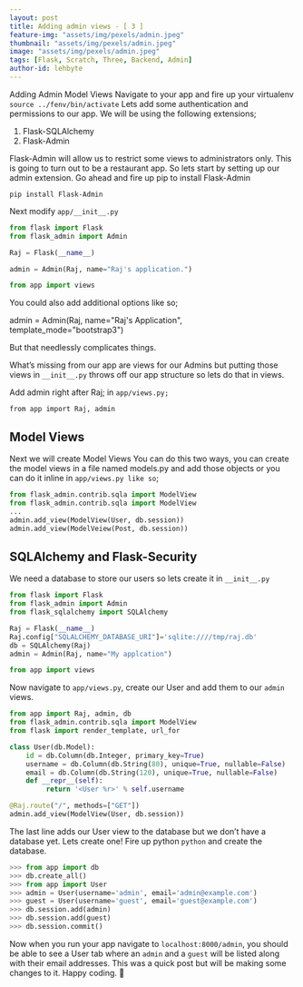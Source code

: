 ```yaml
---
layout: post
title: Adding admin views - [ 3 ]
feature-img: "assets/img/pexels/admin.jpeg"
thumbnail: "assets/img/pexels/admin.jpeg"
image: "assets/img/pexels/admin.jpeg"
tags: [Flask, Scratch, Three, Backend, Admin]
author-id: lehbyte
---
```


Adding Admin Model Views
Navigate to your app and fire up your virtualenv
`source ../fenv/bin/activate`
Lets add some authentication and permissions to our app.
We will be using the following extensions;

1. Flask-SQLAlchemy
2. Flask-Admin

Flask-Admin will allow us to restrict some views to administrators only. 
This is going to turn out to be a restaurant app.
So lets start by setting up our admin extension.
Go ahead and fire up pip to install Flask-Admin

`pip install Flask-Admin`

Next  modify `app/__init__.py`

```python
from flask import Flask
from flask_admin import Admin

Raj = Flask(__name__)

admin = Admin(Raj, name="Raj's application.")

from app import views
```

You could also add additional options like so;

admin = Admin(Raj, name="Raj's Application", template_mode="bootstrap3")

But that needlessly complicates things.

What’s missing from our app are views for our Admins but putting those views in `__init__.py` throws off our app structure so lets do that in views.

Add admin right after Raj;  in `app/views.py;`

`from app import Raj, admin`

## Model Views

Next we will create Model Views
You can do this two ways, you can create the model views in a file named models.py and add those objects or you can do it inline in `app/views.py like so`;

```python
from flask_admin.contrib.sqla import ModelView
from flask_admin.contrib.sqla import ModelView
...
admin.add_view(ModelView(User, db.session))
admin.add_view(ModelVeiew(Post, db.session))
```

## SQLAlchemy and Flask-Security
We need a database to store our users so lets create it in `__init__.py`

```python
from flask import Flask
from flask_admin import Admin
from flask_sqlalchemy import SQLAlchemy

Raj = Flask(__name__)
Raj.config["SQLALCHEMY_DATABASE_URI"]='sqlite:////tmp/raj.db'
db = SQLAlchemy(Raj)
admin = Admin(Raj, name="My applcation")

from app import views
```

Now navigate to `app/views.py`, create our User and add them to our `admin` views.

```python
from app import Raj, admin, db
from flask_admin.contrib.sqla import ModelView
from flask import render_template, url_for

class User(db.Model):
    id = db.Column(db.Integer, primary_key=True)
    username = db.Column(db.String(80), unique=True, nullable=False)
    email = db.Column(db.String(120), unique=True, nullable=False)
    def __repr__(self):
         return '<User %r>' % self.username

@Raj.route("/", methods=["GET"])
admin.add_view(ModelView(User, db.session))
```

The last line adds our User view to the database but we don’t have a database yet.
Lets create one!
Fire up python `python` and create the database.

```python
>>> from app import db
>>> db.create_all()
>>> from app import User
>>> admin = User(username='admin', email='admin@example.com')
>>> guest = User(username='guest', email='guest@example.com')
>>> db.session.add(admin)
>>> db.session.add(guest)
>>> db.session.commit()
```

Now when you run your app navigate to `localhost:8000/admin`, you should be able to see a User tab where an `admin` and a `guest` will be listed along with their email addresses.
This was a quick post but will be making some changes to it.
Happy coding. 🙂